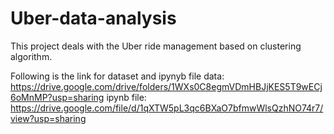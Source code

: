 # Uber-data-analysis
This project deals with the Uber ride management based on clustering algorithm.

Following is the link for dataset and ipynyb file
 data: https://drive.google.com/drive/folders/1WXs0C8egmVDmHBJjKES5T9wECj6oMnMP?usp=sharing
 ipynb file: https://drive.google.com/file/d/1qXTW5pL3qc6BXaO7bfmwWlsQzhNO74r7/view?usp=sharing
